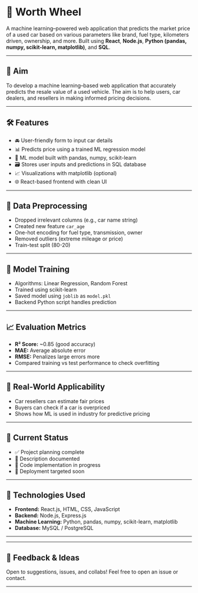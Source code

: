 # 🚗 Worth Wheel

A machine learning–powered web application that predicts the market price of a used car based on various parameters like brand, fuel type, kilometers driven, ownership, and more. Built using **React**, **Node.js**, **Python (pandas, numpy, scikit-learn, matplotlib)**, and **SQL**.

---

## 🎯 Aim

To develop a machine learning–based web application that accurately predicts the resale value of a used vehicle. The aim is to help users, car dealers, and resellers in making informed pricing decisions.

---

## 🛠️ Features

- 🚘 User-friendly form to input car details
- 📊 Predicts price using a trained ML regression model
- 🔁 ML model built with pandas, numpy, scikit-learn
- 🗃️ Stores user inputs and predictions in SQL database
- 📈 Visualizations with matplotlib (optional)
- 🌐 React-based frontend with clean UI

---

## 🔄 Data Preprocessing

- Dropped irrelevant columns (e.g., car name string)
- Created new feature `car_age`
- One-hot encoding for fuel type, transmission, owner
- Removed outliers (extreme mileage or price)
- Train-test split (80-20)

---

## 🧠 Model Training

- Algorithms: Linear Regression, Random Forest
- Trained using scikit-learn
- Saved model using `joblib` as `model.pkl`
- Backend Python script handles prediction

---

## 📈 Evaluation Metrics

- **R² Score:** ~0.85 (good accuracy)
- **MAE:** Average absolute error
- **RMSE:** Penalizes large errors more
- Compared training vs test performance to check overfitting

---

## 💼 Real-World Applicability

- Car resellers can estimate fair prices
- Buyers can check if a car is overpriced
- Shows how ML is used in industry for predictive pricing

---

## 📝 Current Status

- ✅ Project planning complete  
- 📄 Description documented  
- 🔨 Code implementation in progress  
- 🚀 Deployment targeted soon

---

## 🧪 Technologies Used

- **Frontend:** React.js, HTML, CSS, JavaScript
- **Backend:** Node.js, Express.js
- **Machine Learning:** Python, pandas, numpy, scikit-learn, matplotlib
- **Database:** MySQL / PostgreSQL

---



---

## 🤝 Feedback & Ideas

Open to suggestions, issues, and collabs! Feel free to open an issue or contact.

---
